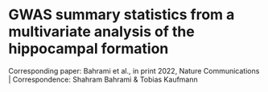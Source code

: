 # GWAS summary statistics from a multivariate analysis of the hippocampal formation
Corresponding paper: Bahrami et al., in print 2022, Nature Communications | Correspondence: Shahram Bahrami & Tobias Kaufmann
